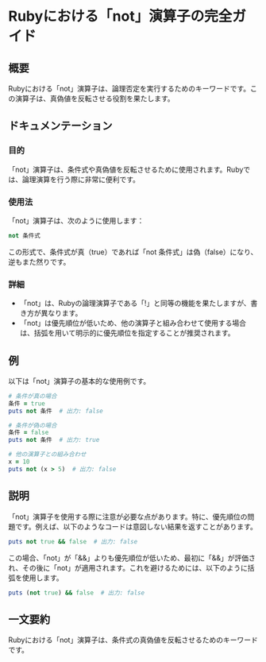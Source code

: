 <!--
Meta Description: # Rubyにおける「not」演算子の完全ガイド ## 概要 Rubyにおける「not」演算子は、論理否定を実行するためのキーワードです。この演算子は、真偽値を反転させる役割を果たします。 ## ドキュメンテーション ### 目的 「not」演算子は、条件式や真偽値を反転させるために使用されます。R...
Meta Keywords: not, false, true, puts, 演算子は
-->

# Rubyにおける「not」演算子の完全ガイド

## 概要
Rubyにおける「not」演算子は、論理否定を実行するためのキーワードです。この演算子は、真偽値を反転させる役割を果たします。

## ドキュメンテーション
### 目的
「not」演算子は、条件式や真偽値を反転させるために使用されます。Rubyでは、論理演算を行う際に非常に便利です。

### 使用法
「not」演算子は、次のように使用します：

```ruby
not 条件式
```

この形式で、条件式が真（true）であれば「not 条件式」は偽（false）になり、逆もまた然りです。

### 詳細
- 「not」は、Rubyの論理演算子である「!」と同等の機能を果たしますが、書き方が異なります。
- 「not」は優先順位が低いため、他の演算子と組み合わせて使用する場合は、括弧を用いて明示的に優先順位を指定することが推奨されます。

## 例
以下は「not」演算子の基本的な使用例です。

```ruby
# 条件が真の場合
条件 = true
puts not 条件  # 出力: false

# 条件が偽の場合
条件 = false
puts not 条件  # 出力: true

# 他の演算子との組み合わせ
x = 10
puts not (x > 5)  # 出力: false
```

## 説明
「not」演算子を使用する際に注意が必要な点があります。特に、優先順位の問題です。例えば、以下のようなコードは意図しない結果を返すことがあります。

```ruby
puts not true && false  # 出力: false
```

この場合、「not」が「&&」よりも優先順位が低いため、最初に「&&」が評価され、その後に「not」が適用されます。これを避けるためには、以下のように括弧を使用します。

```ruby
puts (not true) && false  # 出力: false
```

## 一文要約
Rubyにおける「not」演算子は、条件式の真偽値を反転させるためのキーワードです。